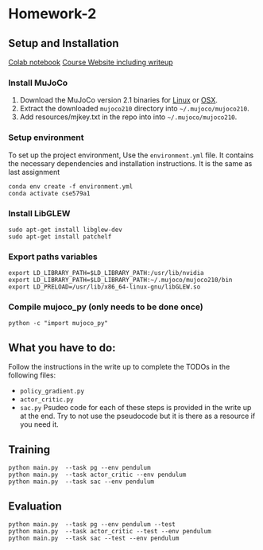 # Homework-2

## Setup and Installation
[Colab notebook](https://colab.research.google.com/drive/1PmagnEr-OOMuIzNr25csAumyJ3Z6UpLQ?authuser=4)
[Course Website including writeup](https://courses.cs.washington.edu/courses/cse579/24au/projects/homework2/)
### Install MuJoCo

1. Download the MuJoCo version 2.1 binaries for
   [Linux](https://mujoco.org/download/mujoco210-linux-x86_64.tar.gz) or
   [OSX](https://mujoco.org/download/mujoco210-macos-x86_64.tar.gz).
2. Extract the downloaded `mujoco210` directory into `~/.mujoco/mujoco210`.
3. Add resources/mjkey.txt in the repo into into `~/.mujoco/mujoco210`.

### Setup environment

To set up the project environment, Use the `environment.yml` file. It contains the necessary dependencies and installation instructions. It is the same as last assignment

    conda env create -f environment.yml
    conda activate cse579a1

### Install LibGLEW

    sudo apt-get install libglew-dev
    sudo apt-get install patchelf
    
### Export paths variables

    export LD_LIBRARY_PATH=$LD_LIBRARY_PATH:/usr/lib/nvidia
    export LD_LIBRARY_PATH=$LD_LIBRARY_PATH:~/.mujoco/mujoco210/bin
    export LD_PRELOAD=/usr/lib/x86_64-linux-gnu/libGLEW.so
    
### Compile mujoco_py (only needs to be done once)
    python -c "import mujoco_py"
## What you have to do:
Follow the instructions in the write up to complete the TODOs in the following files:
- `policy_gradient.py`
- `actor_critic.py`
- `sac.py`
Psudeo code for each of these steps is provided in the write up at the end. Try to not use the pseudocode 
but it is there as a resource if you need it.
## Training
    python main.py  --task pg --env pendulum
    python main.py  --task actor_critic --env pendulum
    python main.py  --task sac --env pendulum
       
    

## Evaluation
    python main.py  --task pg --env pendulum --test
    python main.py  --task actor_critic --test --env pendulum
    python main.py  --task sac --test --env pendulum
    

